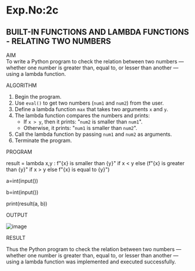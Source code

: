 # Exp.No:2c
## BUILT-IN FUNCTIONS AND LAMBDA FUNCTIONS - RELATING TWO NUMBERS



 AIM  
To write a Python program to check the relation between two numbers — whether one number is greater than, equal to, or lesser than another — using a lambda function.


 ALGORITHM

1. Begin the program.  
2. Use `eval()` to get two numbers (`num1` and `num2`) from the user.  
3. Define a lambda function `max` that takes two arguments `x` and `y`.  
4. The lambda function compares the numbers and prints:
   - If `x > y`, then it prints: "`num2` is smaller than `num1`".
   - Otherwise, it prints: "`num1` is smaller than `num2`".
5. Call the lambda function by passing `num1` and `num2` as arguments.  
6. Terminate the program.


 PROGRAM
 
result = lambda x,y : f"{x} is smaller than {y}" if x < y else (f"{x} is greater than {y}" if x > y                else f"{x} is equal to {y}")

a=int(input()) 

b=int(input())
 
print(result(a, b))


 OUTPUT
 
![image](https://github.com/user-attachments/assets/68e2fbb4-b651-413c-b7b4-69934860e9c6)


 RESULT

Thus the  Python program to check the relation between two numbers — whether one number is greater than, equal to, or lesser than another — using a lambda function was implemented and executed successfully.
